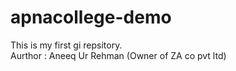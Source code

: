 # apnacollege-demo
This is my first gi repsitory.
<br>
Aurthor : Aneeq Ur Rehman (Owner of ZA co pvt ltd)
